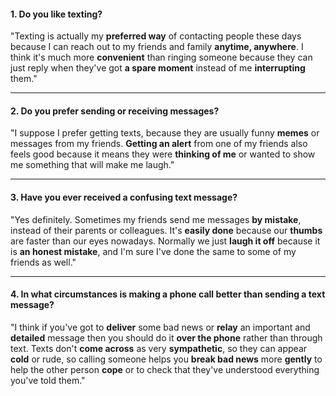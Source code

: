 #### 1. Do you like texting?
"Texting is actually my **preferred way** of contacting people these days because I can reach out to my friends and family **anytime, anywhere**. I think it's much more **convenient** than ringing someone because they can just reply when they've got **a spare moment** instead of me **interrupting** them."

---
#### 2. Do you prefer sending or receiving messages?
"I suppose I prefer getting texts, because they are usually funny **memes** or messages from my friends. **Getting an alert** from one of my friends also feels good because it means they were **thinking of me** or wanted to show me something that will make me laugh."

---
#### 3. Have you ever received a confusing text message?
"Yes definitely. Sometimes my friends send me messages **by mistake**, instead of their parents or colleagues. It's **easily done** because our **thumbs** are faster than our eyes nowadays. Normally we just **laugh it off** because it is **an honest mistake**, and I'm sure I've done the same to some of my friends as well."

---
#### 4. In what circumstances is making a phone call better than sending a text message?
"I think if you've got to **deliver** some bad news or **relay** an important and **detailed** message then you should do it **over the phone** rather than through text. Texts don't **come across** as very **sympathetic**, so they can appear **cold** or rude, so calling someone helps you **break bad news** more **gently** to help the other person **cope** or to check that they've understood everything you've told them."